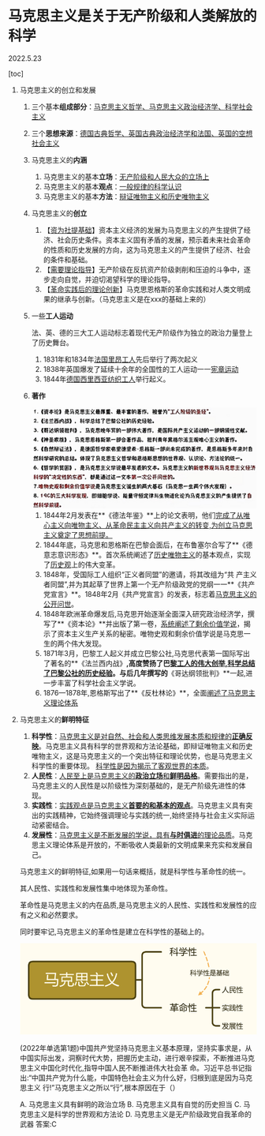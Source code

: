 # 马克思主义是关于无产阶级和人类解放的科学

2022.5.23

[toc]

1. 马克思主义的创立和发展

   1. 三个基本**组成部分**：<u>马克思主义哲学、马克思主义政治经济学、科学社会主义</u>

   2. 三个**思想来源**：<u>德国古典哲学、英国古典政治经济学和法国、英国的空想社会主义</u>

   3. 马克思主义的**内涵**

      1. 马克思主义的基本**立场**：<u>无产阶级和人民大众的立场上</u>
      2. 马克思主义的基本**观点**：<u>一般规律的科学认识</u>
      3. 马克思主义的基本**方法**：<u>辩证唯物主义和历史唯物主义</u>

   4. 马克思主义的**创立**

      1. 【<u>资为社提基础</u>】资本主义经济的发展为马克思主义的产生提供了经济、社会历史条件。资本主义固有矛盾的发展，预示着未来社会革命的性质和历史发展的方向，这为马克思主义的产生提供了经济、社会的条件和基础。
      2. 【<u>需要理论指导</u>】无产阶级在反抗资产阶级剥削和压迫的斗争中，逐步走向自觉，并迫切渴望科学的理论指导。
      3. 【<u>革命实践后的理论创新</u>】马克思恩格斯的革命实践和对人类文明成果的继承与创新。（马克思主义是在xxx的基础上来的）

   5. 一些**工人运动**

      法、英、德的三大工人运动标志着现代无产阶级作为独立的政治力量登上了历史舞台。

      1. 1831年和1834年<u>法国里昂工人</u>先后举行了两次起义
      2. 1838年英国爆发了延续十余年的全国性的工人运动一一<u>宪章运动</u>
      3. 1844年<u>德国西里西亚纺织工人</u>举行起义。

   6. **著作**

      <img src="resources/image-20220523142758419.png" alt="image-20220523142758419" style="zoom:80%;" />

      1. 1844年2月发表在**《德法年鉴》**上的论文表明，他们<u>完成了从唯心主义向唯物主义、从革命民主主义向共产主义的转变,为创立马克思主义奠定了思想前提。</u>
      2. 1844年底，马克思和恩格斯在巴黎会面后，在布鲁塞尔合写了**《德意志意识形态》**。首次系统阐述了<u>历史唯物主义</u>的基本观点，实现了<u>历史观</u>上的伟大变革。
      3. 1848年，受国际工人组织“正义者同盟”的邀请，将其改组为“共 产主义者同盟”,并为其起草了世界上第一个无产阶级政党的党纲一一**《共产党宣言》**。1848年2月《共产党宣言》的发表，标志着<u>马克思主义的公开问世</u>。
      4. 1848年欧洲革命爆发后,马克思开始逐渐全面深入研究政治经济学，撰写了**《资本论》**并出版了第一卷，<u>系统阐述了剩余价值学说</u>，揭示了资本主义生产关系的秘密。唯物史观和剩余价值学说是马克思一生的两个伟大发现。
      5. 1871年3月，巴黎工人起义并成立巴黎公社,马克思代表第一国际写出了著名的**《法兰西内战》**,高度赞扬了巴<u>黎工人的伟大创举,科学总结了巴黎公社的历史经验</u>。与后几年撰写的**《哥达纲领批判》**一起,进一步丰富了科学社会主义学说。
      6. 1876—1878年,恩格斯写出了**《反杜林论》**，全面<u>阐述了马克思主义理论体系</u>

2. 马克思主义的**鲜明特征**

   1. **科学性**：<u>马克思主义是对自然、社会和人类思维发展本质和规律的**正确反映**</u>。马克思主义具有科学的世界观和方法论基础，即辩证唯物主义和历史唯物主义，这是马克思主义的一个突出特征和理论优势，也是马克思主义科学性的重要体现。 <u>科学性是因为揭示了客观世界的本质</u>。
   2. **人民性**：<u>人民至上是马克思主义的**政治立场**和**鲜明品格**</u>。需要指出的是，马克思主义的人民性是以阶级性为深刻基础的，是无产阶级先进性的体现。 
   3. **实践性**：<u>实践观点是马克思主义**首要的和基本的观点**</u>。马克思主义具有突出的实践精神，它始终强调理论与实践的统一,始终坚持与社会主义实际运动紧密结合。 
   4. **发展性**：<u>马克思主义是不断发展的学说，具有**与时俱进**的理论品质</u>。马克思主义理论体系是开放的，不断吸收人类最新的文明成果来充实和发展自己。 

   马克思主义的鲜明特征,如果用一句话来概括，就是科学性与革命性的统一。

   其人民性、实践性和发展性集中地体现为革命性。

   革命性是马克思主义的内在品质,是马克思主义的人民性、实践性和发展性的应有之义和必然要求。

   同时要牢记,马克思主义的革命性是建立在科学性的基础上的。

   <img src="resources/image-20220523142449294.png" alt="image-20220523142449294" style="zoom:67%;" />

    (2022年单选第1题)中国共产党坚持马克思主义基本原理，坚持实事求是，从中国实际出发，洞察时代大势，把握历史主动，进行艰辛探索，不断推进马克思主义中国化时代化,指导中国人民不断推进伟大社会革 命。习近平总书记指出:“中国共产党为什么能，中国特色社会主义为什么好，归根到底是因为马克思主义 行!”马克思主义之所以“行”,根本原因在于（）

   A. 马克思主义具有鲜明的政治立场
   B. 马克思主义具有自觉的历史担当
   C. 马克思主义是科学的世界观和方法论
   D. 马克思主义是无产阶级政党自我革命的武器 答案:C